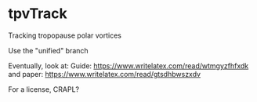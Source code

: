tpvTrack
========

Tracking tropopause polar vortices

Use the "unified" branch

Eventually, look at: 
Guide: https://www.writelatex.com/read/wtmgyzfhfxdk  
 and 
paper: https://www.writelatex.com/read/gtsdhbwszxdv  

For a license, CRAPL?
